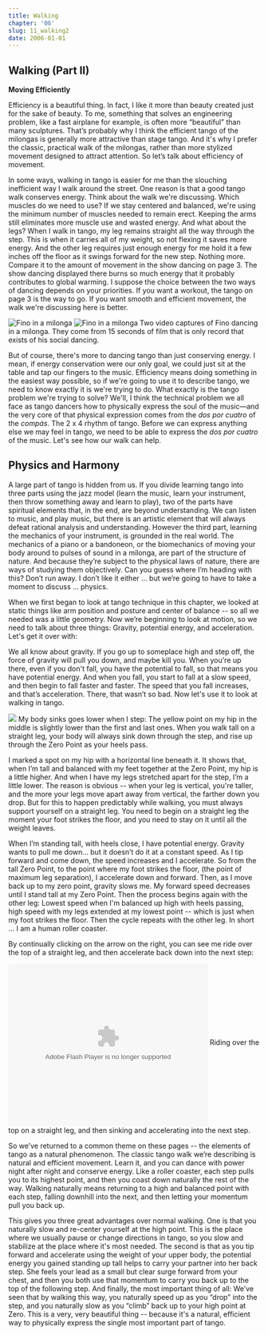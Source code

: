```yaml
---
title: Walking
chapter: '06'
slug: 11_walking2
date: 2006-01-01
---
```


## Walking (Part II)

**Moving Efficiently**

Efficiency is a beautiful thing. In fact, I like it more than beauty created just for the sake of beauty. To me, something that solves an engineering problem, like a fast airplane for example, is often more “beautiful” than many sculptures. That’s probably why I think the efficient tango of the milongas is generally more attractive than stage tango. And it's why I prefer the classic, practical walk of the milongas, rather than more stylized movement designed to attract attention. So let’s talk about efficiency of movement.

In some ways, walking in tango is easier for me than the slouching inefficient way I walk around the street. One reason is that a good tango walk conserves energy. Think about the walk we're discussing. Which muscles do we need to use? If we stay centered and balanced, we're using the minimum number of muscles needed to remain erect. Keeping the arms still eliminates more muscle use and wasted energy. And what about the legs? When I walk in tango, my leg remains straight all the way through the step. This is when it carries all of my weight, so not flexing it saves more energy. And the other leg requires just enough energy for me hold it a few inches off the floor as it swings forward for the new step. Nothing more. Compare it to the amount of movement in the show dancing on page 3. The show dancing displayed there burns so much energy that it probably contributes to global warming. I suppose the choice between the two ways of dancing depends on your priorities. If you want a workout, the tango on page 3 is the way to go. If you want smooth and efficient movement, the walk we're discussing here is better.

![Fino in a milonga](/6_pics/photos/fino2.jpg)
![Fino in a milonga](/6_pics/photos/fino4.jpg)
Two video captures of Fino dancing in a milonga. They come from
15 seconds of film that is only record that exists of his social dancing.

But of course, there's more to dancing tango than just conserving energy. I mean, if energy conservation were our only goal, we could just sit at the table and tap our fingers to the music. Efficiency means doing something in the easiest way possible, so if we're going to use it to describe tango, we need to know exactly it is we're trying to do. What exactly is the tango problem we're trying to solve? We'll, I think the technical problem we all face as tango dancers how to physically express the soul of the music—and the very core of that physical expression comes from the _dos por cuatro_ of the _compás_. The 2 x 4 rhythm of tango. Before we can express anything else we may feel in tango, we need to be able to express the _dos por cuatro_ of the music. Let's see how our walk can help.

## Physics and Harmony

A large part of tango is hidden from us. If you divide learning tango into three parts using the jazz model (learn the music, learn your instrument, then throw something away and learn to play), two of the parts have spiritual elements that, in the end, are beyond understanding. We can listen to music, and play music, but there is an artistic element that will always defeat rational analysis and understanding. However the third part, learning the mechanics of your instrument, is grounded in the real world. The mechanics of a piano or a bandoneon, or the biomechanics of moving your body around to pulses of sound in a milonga, are part of the structure of nature. And because they’re subject to the physical laws of nature, there are ways of studying them objectively. Can you guess where I’m heading with this? Don’t run away. I don’t like it either ... but we’re going to have to take a moment to discuss ... physics.

When we first began to look at tango technique in this chapter, we looked at static things like arm position and posture and center of balance -- so all we needed was a little geometry. Now we’re beginning to look at motion, so we need to talk about three things: Gravity, potential energy, and acceleration. Let's get it over with:

We all know about gravity. If you go up to someplace high and step off, the force of gravity will pull you down, and maybe kill you. When you're up there, even if you don't fall, you have the potential to fall, so that means you have potential energy. And when you fall, you start to fall at a slow speed, and then begin to fall faster and faster. The speed that you fall increases, and that’s acceleration. There, that wasn’t so bad. Now let's use it to look at walking in tango.

![](/6_pics/photos/StepMontageBkt.jpg)
My body sinks goes lower when I step: The yellow point on my hip in the middle is slightly lower
than the first and last ones. When you walk tall on a straight leg, your body will always
sink down through the step, and rise up through the Zero Point as your heels pass.

I marked a spot on my hip with a horizontal line beneath it. It shows that, when I’m tall and balanced with my feet together at the Zero Point, my hip is a little higher. And when I have my legs stretched apart for the step, I’m a little lower. The reason is obvious -- when your leg is vertical, you're taller, and the more your legs move apart away from vertical, the farther down you drop. But for this to happen predictably while walking, you must always support yourself on a straight leg. You need to begin on a straight leg the moment your foot strikes the floor, and you need to stay on it until all the weight leaves.

When I’m standing tall, with heels close, I have potential energy. Gravity wants to pull me down… but it doesn’t do it at a constant speed. As I tip forward and come down, the speed increases and I accelerate. So from the tall Zero Point, to the point where my foot strikes the floor, (the point of maximum leg separation), I accelerate down and forward. Then, as I move back up to my zero point, gravity slows me. My forward speed decreases until I stand tall at my Zero Point. Then the process begins again with the other leg: Lowest speed when I'm balanced up high with heels passing, high speed with my legs extended at my lowest point -- which is just when my foot strikes the floor. Then the cycle repeats with the other leg.  In short ... I am a human roller coaster.

By continually clicking on the arrow on the right, you can see me ride over the top of a straight leg, and then accelerate back down into the next step:

<embed src="6_pics/photos/ImgagViewer2/Step Over.swf" width="400" height="325" align="middle" quality="high" flashvars="flashlet={imageLinkTarget:'_blank',captionFont:'Verdana',titleFont:'Verdana',showControls:true,frameShow:false,slideDelay:5,captionSize:10,captionColor:#333333,titleSize:10,transitionsType:'Photo',titleColor:#333333,slideAutoPlay:false,imageURLs:['6_pics/photos/ImgagViewer2/1.jpg','6_pics/photos/ImgagViewer2/2.jpg','6_pics/photos/ImgagViewer2/3.jpg','6_pics/photos/ImgagViewer2/4.jpg','6_pics/photos/ImgagViewer2/5.jpg','6_pics/photos/ImgagViewer2/6.jpg','6_pics/photos/ImgagViewer2/7.jpg','6_pics/photos/ImgagViewer2/8.jpg','6_pics/photos/ImgagViewer2/9.jpg','6_pics/photos/ImgagViewer2/10.jpg','6_pics/photos/ImgagViewer2/11.jpg','6_pics/photos/ImgagViewer2/12.jpg','6_pics/photos/ImgagViewer2/13.jpg','6_pics/photos/ImgagViewer2/14.jpg','6_pics/photos/ImgagViewer2/15.jpg'],slideLoop:false,frameThickness:2,imageLinks:['http://macromedia.com/','http://macromedia.com/','http://macromedia.com/'],frameColor:#333333,bgColor:#E6E4CD,imageCaptions:[]}" pluginspage="http://www.macromedia.com/shockwave/download/index.cgi?P1_Prod_Version=ShockwaveFlash" type="application/x-shockwave-flash"> </embed>
        </object>
Riding over the top on a straight leg, and
then sinking and accelerating into the next step.

So we’ve returned to a common theme on these pages -- the elements of tango as a natural phenomenon. The classic tango walk we’re describing is natural and efficient movement. Learn it, and you can dance with power night after night and conserve energy. Like a roller coaster, each step pulls you to its highest point, and then you coast down naturally the rest of the way. Walking naturally means returning to a high and balanced point with each step, falling downhill into the next, and then letting your momentum pull you back up.

This gives you three great advantages over normal walking. One is that you naturally slow and re-center yourself at the high point. This is the place where we usually pause or change directions in tango, so you slow and stabilize at the place where it's most needed. The second is that as you tip forward and accelerate using the weight of your upper body, the potential energy you gained standing up tall helps to carry your partner into her back step. She feels your lead as a small but clear surge forward from your chest, and then you both use that momentum to carry you back up to the top of the following step. And finally, the most important thing of all:  We’ve seen that by walking this way, you naturally speed up as you “drop” into the step, and you naturally slow as you “climb” back up to your high point at Zero. This is a very, very beautiful thing -- because it's a natural, efficient way to physically express the single most important part of tango.
